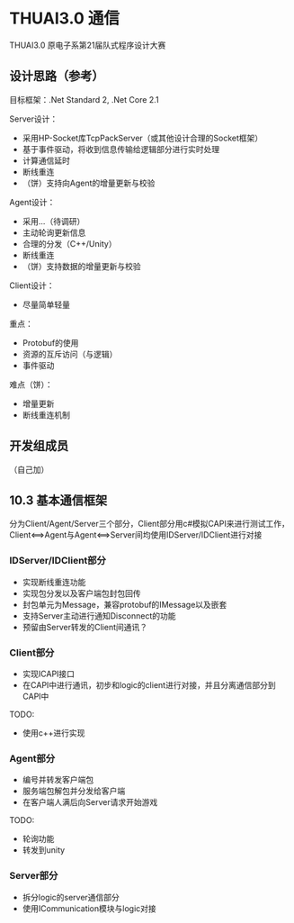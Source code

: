 # THUAI3.0 通信

THUAI3.0 原电子系第21届队式程序设计大赛

## 设计思路（参考）

目标框架：.Net Standard 2, .Net Core 2.1

Server设计：

- 采用HP-Socket库TcpPackServer（或其他设计合理的Socket框架）
- 基于事件驱动，将收到信息传输给逻辑部分进行实时处理
- 计算通信延时
- 断线重连
- （饼）支持向Agent的增量更新与校验

Agent设计：

- 采用...（待调研）
- 主动轮询更新信息
- 合理的分发（C++/Unity）
- 断线重连
- （饼）支持数据的增量更新与校验

Client设计：

- 尽量简单轻量

重点：

- Protobuf的使用
- 资源的互斥访问（与逻辑）
- 事件驱动

难点（饼）：

- 增量更新
- 断线重连机制

## 开发组成员

（自己加）

## 10.3 基本通信框架

分为Client/Agent/Server三个部分，Client部分用c#模拟CAPI来进行测试工作，Client<==>Agent与Agent<==>Server间均使用IDServer/IDClient进行对接

### IDServer/IDClient部分

- 实现断线重连功能
- 实现包分发以及客户端包封包回传
- 封包单元为Message，兼容protobuf的IMessage以及嵌套
- 支持Server主动进行通知Disconnect的功能
- 预留由Server转发的Client间通讯？

### Client部分

- 实现ICAPI接口
- 在CAPI中进行通讯，初步和logic的client进行对接，并且分离通信部分到CAPI中

TODO:

- 使用c++进行实现

### Agent部分

- 编号并转发客户端包
- 服务端包解包并分发给客户端
- 在客户端人满后向Server请求开始游戏

TODO:

- 轮询功能
- 转发到unity

### Server部分

- 拆分logic的server通信部分
- 使用ICommunication模块与logic对接
